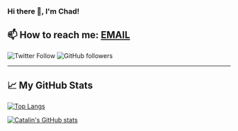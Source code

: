 ### Hi there 👋, I'm Chad!
📫 How to reach me:  <a href="mailto:chad.parker1207@gmail.com" >EMAIL</a>
---

![Twitter Follow](https://img.shields.io/twitter/follow/SlicingCode)  ![GitHub followers](https://img.shields.io/github/followers/dAppTechie)

---
## &#x1f4c8; My GitHub Stats

[![Top Langs](https://github-readme-stats.vercel.app/api/top-langs/?username=dAppTechie&hide=java,html,css&theme=radical&count_private=true
)](https://github.com/anuraghazra/github-readme-stats)

[![Catalin's GitHub stats](https://github-readme-stats.vercel.app/api?username=dAppTechie&theme=radical&count_private=true
)](https://github.com/anuraghazra/github-readme-stats)



<!--
**imchad-me/imchad-me** is a ✨ _special_ ✨ repository because its `README.md` (this file) appears on your GitHub profile.

Here are some ideas to get you started:

- 🔭 I’m currently working on ...
- 🌱 I’m currently learning ...
- 👯 I’m looking to collaborate on ...
- 🤔 I’m looking for help with ...
- 💬 Ask me about ...
- 📫 How to reach me: ...
- 😄 Pronouns: ...
- ⚡ Fun fact: ...
-->
